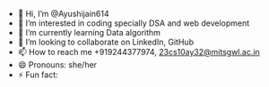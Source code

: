 - 👋 Hi, I’m @Ayushijain614
- 👀 I’m interested in coding specially DSA and web development 
- 🌱 I’m currently learning Data algorithm 
- 💞️ I’m looking to collaborate on LinkedIn, GitHub 
- 📫 How to reach me +919244377974, 23cs10ay32@mitsgwl.ac.in
- 😄 Pronouns: she/her
- ⚡ Fun fact: 

<!---
Ayushijain614/Ayushijain614 is a ✨ special ✨ repository because its `README.md` (this file) appears on your GitHub profile.
You can click the Preview link to take a look at your changes.
--->
